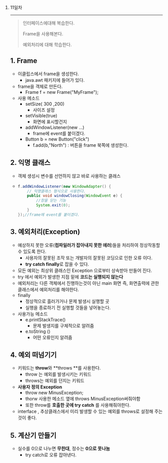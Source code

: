 1. 11일차

   ---

   > 인터페이스에대해 복습한다. 
   >
   > Frame을 사용해본다. 
   >
   > 예외처리에 대해 학습한다. 

   

   ## 1. Frame

      + 이클립스에서 frame을 생성한다. 
        + java.awt 패키지에 들어가 있다. 
      + frame을 객체로 만든다. 
        + Frame f = new Frame("MyFrame");
      + 사용 메소드
        + setSize( 300 ,200) 
          + 사이즈 설정
        + setVisible(true)
          + 화면에 표시할건지 
        + addWindowListener(new ...)
          + frame에 event를 붙이겠다. 
        + Button b = new Button("click")
          + f.add(b,"North") : 버튼을 frame 북쪽에 생성한다. 

   ## 2. 익명 클래스

      + 객체 생성시 변수를 선언하지 않고 바로 사용하는 클래스

      + ```java
        f.addWindowListener(new WindowAdapter() {
            // 익명클래스 형식으로 사용한다. 
            public void windowClosing(WindowEvent e) {
                //창을 닫는 기능
                System.exit(0);
            }
        });//frame에 event를 붙이겠다. 
        
        ```

   ## 3. **예외처리**(Exception)

      + 예상하지 못한 오류(**컴파일러가 잡아내지 못한 에러**)들을 처리하여 정상작동할 수 있도록 한다. 
        + 사용자의 잘못된 조작 또는 개발자의 잘못된 코딩으로 인한 오류 이다.
        + **try catch finally**로 잡을 수 있다. 
      + 모든 예외는 최상위 클래스인 Exception 으로부터 상속받아 만들어 진다.  
      + try 에서 예외가 발생한 지점 밑에 **코드는 실행되지 않는다** 
      + 예외처리는 다른 객체에서 진행하는것이 아닌 main 화면 즉, 화면출력에 관한 클래스에서 예외처리를 해야한다. 
      + finally
        + 정상적으로 흘러가거나 문제 발생시 실행할 곳
        + 실행을 종료하기 전 실행할 것들을 넣어놓는다.  
      + 사용가능 메소드
        + e.printStackTrace() 
          + 문제 발생지를 구체적으로 알려줌 
        + e.toString ()
          + 어떤 오류인지 알려줌 
   
   ## 4. 예외 떠넘기기
   
      + 키워드는 **throw**와 **throws **를 사용한다. 
        + throw 는 예외를 발생시키는 키워드
        + throws는 예외를 던지는 키워드
      + **사용자 정의 Exception**
        + throw new MinusException;
        + thorw 사용한 메소드 옆에 throws MinusException써줘야함
        + 또한 throw를 **호출한 곳에 try catch** 를 사용해줘야한다. 
      + interface , 추상클래스에서 미리 발생할 수 있는 예외를 throws로 설정해 주는것이 좋다. 
   
   ## 5. 계산기 만들기 
   
      + 실수를 0으로 나누면 **무한대**, 정수는 **0으로 못나눔** 
        + try catch로 오류 잡아낸다. 
